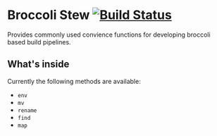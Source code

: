 # Broccoli Stew [![Build Status](https://travis-ci.org/stefanpenner/broccoli-stew.svg)](https://travis-ci.org/stefanpenner/broccoli-stew)

Provides commonly used convience functions for developing broccoli based build pipelines.

## What's inside

Currently the following methods are available:

- `env`
- `mv`
- `rename`
- `find`
- `map`

